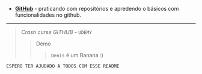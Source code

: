 - __[GitHub](https://nodeca.github.io/pica/demo/)__ - praticando com repositórios e apredendo o básicos com funcionalidades no github.

___
> *Crash curse GITHUB* - `UDEMY`
>> Demo
>>>`Denis` é um Banana :)
 
```
ESPERO TER AJUDADO A TODOS COM ESSE README
```